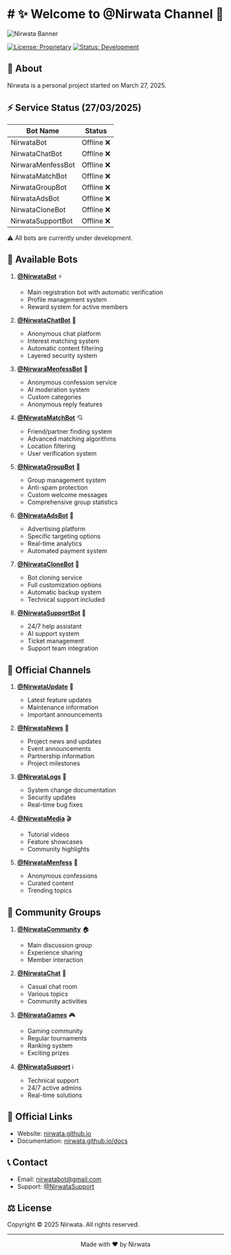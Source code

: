# # ✨ Welcome to @Nirwata Channel 🌟

![Nirwata Banner](static/img/web-app-manifest-512x512.png)

[![License: Proprietary](https://img.shields.io/badge/License-Proprietary-red.svg)](LICENSE)
[![Status: Development](https://img.shields.io/badge/Status-Development-yellow.svg)](https://nirwata.github.io)

## 🚀 About

Nirwata is a personal project started on March 27, 2025.

## ⚡ Service Status (27/03/2025)

| Bot Name | Status |
|----------|--------|
| NirwataBot | Offline ❌ |
| NirwataChatBot | Offline ❌ |
| NirwaraMenfessBot | Offline ❌ |
| NirwataMatchBot | Offline ❌ |
| NirwataGroupBot | Offline ❌ |
| NirwataAdsBot | Offline ❌ |
| NirwataCloneBot | Offline ❌ |
| NirwataSupportBot | Offline ❌ |

⚠️ All bots are currently under development.

## 🤖 Available Bots

1. **[@NirwataBot](https://t.me/NirwataBot)** ⚡
   - Main registration bot with automatic verification
   - Profile management system
   - Reward system for active members

2. **[@NirwataChatBot](https://t.me/NirwataChatBot)** 💭
   - Anonymous chat platform
   - Interest matching system
   - Automatic content filtering
   - Layered security system

3. **[@NirwaraMenfessBot](https://t.me/NirwaraMenfessBot)** 💌
   - Anonymous confession service
   - AI moderation system
   - Custom categories
   - Anonymous reply features

4. **[@NirwataMatchBot](https://t.me/NirwataMatchBot)** 💘
   - Friend/partner finding system
   - Advanced matching algorithms
   - Location filtering
   - User verification system

5. **[@NirwataGroupBot](https://t.me/NirwataGroupBot)** 👥
   - Group management system
   - Anti-spam protection
   - Custom welcome messages
   - Comprehensive group statistics

6. **[@NirwataAdsBot](https://t.me/NirwataAdsBot)** 📢
   - Advertising platform
   - Specific targeting options
   - Real-time analytics
   - Automated payment system

7. **[@NirwataCloneBot](https://t.me/NirwataCloneBot)** 🔄
   - Bot cloning service
   - Full customization options
   - Automatic backup system
   - Technical support included

8. **[@NirwataSupportBot](https://t.me/NirwataSupportBot)** 🛟
   - 24/7 help assistant
   - AI support system
   - Ticket management
   - Support team integration

## 📢 Official Channels

1. **[@NirwataUpdate](https://t.me/NirwataUpdate)** 📣
   - Latest feature updates
   - Maintenance information
   - Important announcements

2. **[@NirwataNews](https://t.me/NirwataNews)** 📰
   - Project news and updates
   - Event announcements
   - Partnership information
   - Project milestones

3. **[@NirwataLogs](https://t.me/NirwataLogs)** 📝
   - System change documentation
   - Security updates
   - Real-time bug fixes

4. **[@NirwataMedia](https://t.me/NirwataMedia)** 🎬
   - Tutorial videos
   - Feature showcases
   - Community highlights

5. **[@NirwataMenfess](https://t.me/NirwataMenfess)** 💌
   - Anonymous confessions
   - Curated content
   - Trending topics

## 👥 Community Groups

1. **[@NirwataCommunity](https://t.me/NirwataCommunity)** 🏠
   - Main discussion group
   - Experience sharing
   - Member interaction

2. **[@NirwataChat](https://t.me/NirwataChat)** 💬
   - Casual chat room
   - Various topics
   - Community activities

3. **[@NirwataGames](https://t.me/NirwataGames)** 🎮
   - Gaming community
   - Regular tournaments
   - Ranking system
   - Exciting prizes

4. **[@NirwataSupport](https://t.me/NirwataSupport)** ℹ️
   - Technical support
   - 24/7 active admins
   - Real-time solutions

## 🔗 Official Links

- Website: [nirwata.github.io](https://nirwata.github.io)
- Documentation: [nirwata.github.io/docs](https://nirwata.github.io/docs)

## 📞 Contact

- Email: nirwatabot@gmail.com
- Support: [@NirwataSupport](https://t.me/NirwataSupport)

## ⚖️ License

Copyright © 2025 Nirwata. All rights reserved.

---

<p align="center">Made with ❤️ by Nirwata</p>
